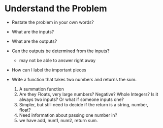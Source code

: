 # Understand the Problem

- Restate the problem in your own words?
- What are the inputs?
- What are the outputs?
- Can the outputs be determined from the inputs?
  - may not be able to answer right away
- How can I label the important pieces

- Write a function that takes two numbers and returns the sum.
  1. A summation function
  2. Are they Floats, very large numbers? Negative? Whole Integers? Is it always two inputs? Or what if someone inputs one?
  3. Simpler, but still need to decide if the return is a string, number, float?
  4. Need information about passing one number in?
  5. we have add, num1, num2, return sum.
